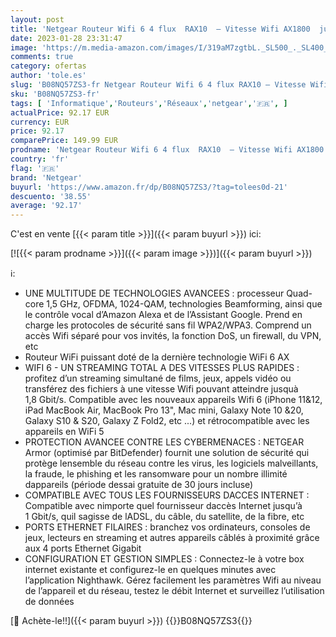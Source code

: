 ```yaml
---
layout: post
title: 'Netgear Routeur Wifi 6 4 flux  RAX10  – Vitesse Wifi AX1800  jusqu’à 1 8 Gbit/s  | Bi-Bandes | Couverture jusqu à 140 m²'
date: 2023-01-28 23:31:47
image: 'https://m.media-amazon.com/images/I/319aM7zgtbL._SL500_._SL400_.jpg'
comments: true
category: ofertas
author: 'tole.es'
slug: 'B08NQ57ZS3-fr Netgear Routeur Wifi 6 4 flux RAX10 – Vitesse Wifi AX1800...'
sku: 'B08NQ57ZS3-fr'
tags: [ 'Informatique','Routeurs','Réseaux','netgear','🇫🇷', ]
actualPrice: 92.17 EUR
currency: EUR
price: 92.17
comparePrice: 149.99 EUR
prodname: 'Netgear Routeur Wifi 6 4 flux  RAX10  – Vitesse Wifi AX1800  jusqu’à 1 8 Gbit/s  | Bi-Bandes | Couverture jusqu à 140 m²'
country: 'fr'
flag: '🇫🇷'
brand: 'Netgear'
buyurl: 'https://www.amazon.fr/dp/B08NQ57ZS3/?tag=tolees0d-21'
descuento: '38.55'
average: '92.17'
---
```


C'est en vente [{{< param title >}}]({{< param buyurl >}}) ici:

[![{{< param prodname >}}]({{< param image >}})]({{< param buyurl >}})

ℹ️:

- UNE MULTITUDE DE TECHNOLOGIES AVANCEES : processeur Quad-core 1,5 GHz, OFDMA, 1024-QAM, technologies Beamforming, ainsi que le contrôle vocal d’Amazon Alexa et de l’Assistant Google. Prend en charge les protocoles de sécurité sans fil WPA2/WPA3. Comprend un accès Wifi séparé pour vos invités, la fonction DoS, un firewall, du VPN, etc
- Routeur WiFi puissant doté de la dernière technologie WiFi 6 AX
- WIFI 6 - UN STREAMING TOTAL A DES VITESSES PLUS RAPIDES : profitez d’un streaming simultané de films, jeux, appels vidéo ou transférez des fichiers à une vitesse Wifi pouvant atteindre jusquà 1,8 Gbit/s. Compatible avec les nouveaux appareils Wifi 6 (iPhone 11&12, iPad MacBook Air, MacBook Pro 13", Mac mini, Galaxy Note 10 &20, Galaxy S10 & S20, Galaxy Z Fold2, etc ...) et rétrocompatible avec les appareils en WiFi 5
- PROTECTION AVANCEE CONTRE LES CYBERMENACES : NETGEAR Armor (optimisé par BitDefender) fournit une solution de sécurité qui protège lensemble du réseau contre les virus, les logiciels malveillants, la fraude, le phishing et les ransomware pour un nombre illimité dappareils (période dessai gratuite de 30 jours incluse)
- COMPATIBLE AVEC TOUS LES FOURNISSEURS DACCES INTERNET : Compatible avec nimporte quel fournisseur daccès Internet jusqu’à 1 Gbit/s, quil sagisse de lADSL, du câble, du satellite, de la fibre, etc
- PORTS ETHERNET FILAIRES : branchez vos ordinateurs, consoles de jeux, lecteurs en streaming et autres appareils câblés à proximité grâce aux 4 ports Ethernet Gigabit
- CONFIGURATION ET GESTION SIMPLES : Connectez-le à votre box internet existante et configurez-le en quelques minutes avec l’application Nighthawk. Gérez facilement les paramètres Wifi au niveau de l’appareil et du réseau, testez le débit Internet et surveillez l’utilisation de données

[🛒 Achète-le!!]({{< param buyurl >}})
{{<world>}}B08NQ57ZS3{{</world>}}
